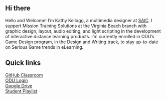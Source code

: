 ##  Hi there
Hello and Welcome! I’m Kathy Kellogg, a multimedia designer at [SAIC](https://www.saic.com/what-we-do/mission-support/immersive-technologies). I support Mission Training Solutions at the Virginia Beach branch with graphic design, layout, audio editing, and light scripting in the development of interactive distance learning products. I’m currently enrolled in ODU’s Game Design program, in the Design and Writing track, to stay up-to-date on Serious Game trends in eLearning.

## Quick links
[GitHub Classroom](https://classroom.github.com/a/0VKYc6wz) <br>
[ODU Login](https://portal.odu.edu/) <br>
[Google Drive](https://drive.google.com/drive/folders/0AD0oUrNx_iwgUk9PVA) <br>
[Student Playlist](https://music.apple.com/us/playlist/game-395-23699/pl.u-xlyNEdNCDpkae) <br>
<!--
**kathykgame395/kathykgame395** is a ✨ _special_ ✨ repository because its `README.md` (this file) appears on your GitHub profile.
-->

